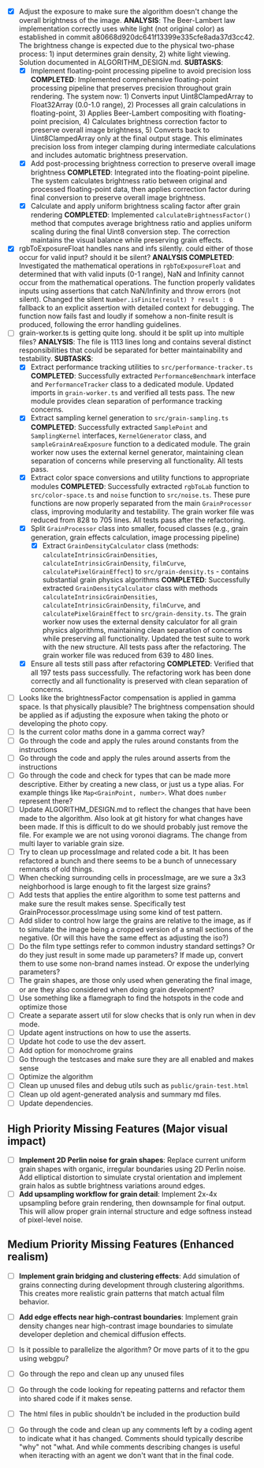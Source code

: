 - [x] Adjust the exposure to make sure the algorithm doesn't change the overall brightness of the image.
  **ANALYSIS**: The Beer-Lambert law implementation correctly uses white light (not original color) as established in commit a80668d920dc641f13399e335cfe8ada37d3cc42. The brightness change is expected due to the physical two-phase process: 1) input determines grain density, 2) white light viewing. Solution documented in ALGORITHM_DESIGN.md.
  **SUBTASKS**:
  - [x] Implement floating-point processing pipeline to avoid precision loss
    **COMPLETED**: Implemented comprehensive floating-point processing pipeline that preserves precision throughout grain rendering. The system now: 1) Converts input Uint8ClampedArray to Float32Array (0.0-1.0 range), 2) Processes all grain calculations in floating-point, 3) Applies Beer-Lambert compositing with floating-point precision, 4) Calculates brightness correction factor to preserve overall image brightness, 5) Converts back to Uint8ClampedArray only at the final output stage. This eliminates precision loss from integer clamping during intermediate calculations and includes automatic brightness preservation.
  - [x] Add post-processing brightness correction to preserve overall image brightness
    **COMPLETED**: Integrated into the floating-point pipeline. The system calculates brightness ratio between original and processed floating-point data, then applies correction factor during final conversion to preserve overall image brightness.
  - [x] Calculate and apply uniform brightness scaling factor after grain rendering
    **COMPLETED**: Implemented `calculateBrightnessFactor()` method that computes average brightness ratio and applies uniform scaling during the final Uint8 conversion step. The correction maintains the visual balance while preserving grain effects.
- [x] rgbToExposureFloat handles nans and infs silently. could either of those occur for valid input? should it be silent?
  **ANALYSIS COMPLETED**: Investigated the mathematical operations in `rgbToExposureFloat` and determined that with valid inputs (0-1 range), NaN and Infinity cannot occur from the mathematical operations. The function properly validates inputs using assertions that catch NaN/Infinity and throw errors (not silent). Changed the silent `Number.isFinite(result) ? result : 0` fallback to an explicit assertion with detailed context for debugging. The function now fails fast and loudly if somehow a non-finite result is produced, following the error handling guidelines.
- [ ] grain-worker.ts is getting quite long. should it be split up into multiple files?
  **ANALYSIS**: The file is 1113 lines long and contains several distinct responsibilities that could be separated for better maintainability and testability.
  **SUBTASKS**:
  - [x] Extract performance tracking utilities to `src/performance-tracker.ts`
    **COMPLETED**: Successfully extracted `PerformanceBenchmark` interface and `PerformanceTracker` class to a dedicated module. Updated imports in `grain-worker.ts` and verified all tests pass. The new module provides clean separation of performance tracking concerns.
  - [x] Extract sampling kernel generation to `src/grain-sampling.ts`
    **COMPLETED**: Successfully extracted `SamplePoint` and `SamplingKernel` interfaces, `KernelGenerator` class, and `sampleGrainAreaExposure` function to a dedicated module. The grain worker now uses the external kernel generator, maintaining clean separation of concerns while preserving all functionality. All tests pass.
  - [x] Extract color space conversions and utility functions to appropriate modules
    **COMPLETED**: Successfully extracted `rgbToLab` function to `src/color-space.ts` and `noise` function to `src/noise.ts`. These pure functions are now properly separated from the main `GrainProcessor` class, improving modularity and testability. The grain worker file was reduced from 828 to 705 lines. All tests pass after the refactoring.
  - [x] Split `GrainProcessor` class into smaller, focused classes (e.g., grain generation, grain effects calculation, image processing pipeline)
    - [x] Extract `GrainDensityCalculator` class (methods: `calculateIntrinsicGrainDensities`, `calculateIntrinsicGrainDensity`, `filmCurve`, `calculatePixelGrainEffect`) to `src/grain-density.ts` - contains substantial grain physics algorithms
      **COMPLETED**: Successfully extracted `GrainDensityCalculator` class with methods `calculateIntrinsicGrainDensities`, `calculateIntrinsicGrainDensity`, `filmCurve`, and `calculatePixelGrainEffect` to `src/grain-density.ts`. The grain worker now uses the external density calculator for all grain physics algorithms, maintaining clean separation of concerns while preserving all functionality. Updated the test suite to work with the new structure. All tests pass after the refactoring. The grain worker file was reduced from 639 to 480 lines.
  - [x] Ensure all tests still pass after refactoring
    **COMPLETED**: Verified that all 197 tests pass successfully. The refactoring work has been done correctly and all functionality is preserved with clean separation of concerns.
- [ ] Looks like the brightnessFactor compensation is applied in gamma space. Is that physically plausible? The brightness compensation should be applied as if adjusting the exposure when taking the photo or developing the photo copy.
- [ ] Is the current color maths done in a gamma correct way?
- [ ] Go through the code and apply the rules around constants from the instructions
- [ ] Go through the code and apply the rules around asserts from the instructions
- [ ] Go through the code and check for types that can be made more descriptive. Either by creating a new class, or just us a type alias. For example things like `Map<GrainPoint, number>`. What does `number` represent there?
- [ ] Update ALGORITHM_DESIGN.md to reflect the changes that have been made to the algorithm. Also look at git history for what changes have been made. If this is difficult to do we should probably just remove the file.
  For example we are not using voronoi diagrams.
  The change from multi layer to variable grain size.
- [ ] Try to clean up processImage and related code a bit. It has been refactored a bunch and there seems to be a bunch of unnecessary remnants of old things.
- [ ] When checking surrounding cells in processImage, are we sure a 3x3 neighborhood is large enough to fit the largest size grains?
- [ ] Add tests that applies the entire algorithm to some test patterns and make sure the result makes sense. Specifically test GrainProcessor.processImage using some kind of test pattern.
- [ ] Add slider to control how large the grains are relative to the image, as if to simulate the image being a cropped version of a small sections of the negative. (Or will this have the same effect as adjusting the iso?)
- [ ] Do the film type settings refer to common industry standard settings? Or do they just result in some made up parameters? If made up, convert them to use some non-brand names instead. Or expose the underlying parameters?
- [ ] The grain shapes, are those only used when generating the final image, or are they also considered when doing grain development?
- [ ] Use something like a flamegraph to find the hotspots in the code and optimize those
- [ ] Create a separate assert util for slow checks that is only run when in dev mode.
- [ ] Update agent instructions on how to use the asserts.
- [ ] Update hot code to use the dev assert.
- [ ] Add option for monochrome grains
- [ ] Go through the testcases and make sure they are all enabled and makes sense
- [ ] Optimize the algorithm
- [ ] Clean up unused files and debug utils such as `public/grain-test.html`
- [ ] Clean up old agent-generated analysis and summary md files.
- [ ] Update dependencies.

## High Priority Missing Features (Major visual impact)

- [ ] **Implement 2D Perlin noise for grain shapes**: Replace current uniform grain shapes with organic, irregular boundaries using 2D Perlin noise. Add elliptical distortion to simulate crystal orientation and implement grain halos as subtle brightness variations around edges.
- [ ] **Add upsampling workflow for grain detail**: Implement 2x-4x upsampling before grain rendering, then downsample for final output. This will allow proper grain internal structure and edge softness instead of pixel-level noise.

## Medium Priority Missing Features (Enhanced realism)

- [ ] **Implement grain bridging and clustering effects**: Add simulation of grains connecting during development through clustering algorithms. This creates more realistic grain patterns that match actual film behavior.
- [ ] **Add edge effects near high-contrast boundaries**: Implement grain density changes near high-contrast image boundaries to simulate developer depletion and chemical diffusion effects.


- [ ] Is it possible to parallelize the algorithm? Or move parts of it to the gpu using webgpu?
- [ ] Go through the repo and clean up any unused files
- [ ] Go through the code looking for repeating patterns and refactor them into shared code if it makes sense.
- [ ] The html files in public shouldn't be included in the production build
- [ ] Go through the code and clean up any comments left by a coding agent to indicate what it has changed. Comments should typically describe "why" not "what. And while comments describing changes is useful when iteracting with an agent we don't want that in the final code.
